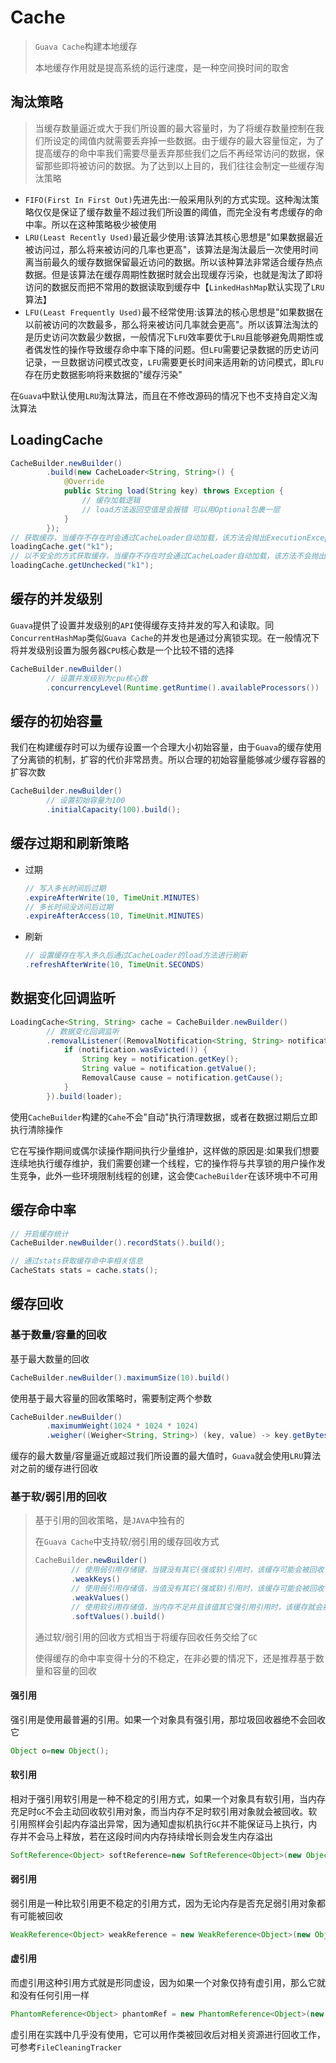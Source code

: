 # Cache

> `Guava Cache`构建本地缓存
>
> 本地缓存作用就是提高系统的运行速度，是一种空间换时间的取舍

## 淘汰策略

> 当缓存数量逼近或大于我们所设置的最大容量时，为了将缓存数量控制在我们所设定的阈值内就需要丢弃掉一些数据。由于缓存的最大容量恒定，为了提高缓存的命中率我们需要尽量丢弃那些我们之后不再经常访问的数据，保留那些即将被访问的数据。为了达到以上目的，我们往往会制定一些缓存淘汰策略

- `FIFO(First In First Out)`先进先出:一般采用队列的方式实现。这种淘汰策略仅仅是保证了缓存数量不超过我们所设置的阈值，而完全没有考虑缓存的命中率。所以在这种策略极少被使用
- `LRU(Least Recently Used)`最近最少使用:该算法其核心思想是"如果数据最近被访问过，那么将来被访问的几率也更高"，该算法是淘汰最后一次使用时间离当前最久的缓存数据保留最近访问的数据。所以该种算法非常适合缓存热点数据。但是该算法在缓存周期性数据时就会出现缓存污染，也就是淘汰了即将访问的数据反而把不常用的数据读取到缓存中【`LinkedHashMap`默认实现了`LRU`算法】
- `LFU(Least Frequently Used)`最不经常使用:该算法的核心思想是"如果数据在以前被访问的次数最多，那么将来被访问几率就会更高"。所以该算法淘汰的是历史访问次数最少数据，一般情况下`LFU`效率要优于`LRU`且能够避免周期性或者偶发性的操作导致缓存命中率下降的问题。但`LFU`需要记录数据的历史访问记录，一旦数据访问模式改变，`LFU`需要更长时间来适用新的访问模式，即`LFU`存在历史数据影响将来数据的"缓存污染"

在`Guava`中默认使用`LRU`淘汰算法，而且在不修改源码的情况下也不支持自定义淘汰算法

## LoadingCache

```java
CacheBuilder.newBuilder()
        .build(new CacheLoader<String, String>() {
            @Override
            public String load(String key) throws Exception {
                // 缓存加载逻辑
                // load方法返回空值是会报错 可以用Optional包裹一层
            }
        });
// 获取缓存，当缓存不存在时会通过CacheLoader自动加载，该方法会抛出ExecutionException异常
loadingCache.get("k1");
// 以不安全的方式获取缓存，当缓存不存在时会通过CacheLoader自动加载，该方法不会抛出异常
loadingCache.getUnchecked("k1");
```

## 缓存的并发级别

`Guava`提供了设置并发级别的`API`使得缓存支持并发的写入和读取。同`ConcurrentHashMap`类似`Guava Cache`的并发也是通过分离锁实现。在一般情况下将并发级别设置为服务器`CPU`核心数是一个比较不错的选择

```java
CacheBuilder.newBuilder()
        // 设置并发级别为cpu核心数
        .concurrencyLevel(Runtime.getRuntime().availableProcessors()) .build();
```

## 缓存的初始容量

我们在构建缓存时可以为缓存设置一个合理大小初始容量，由于`Guava`的缓存使用了分离锁的机制，扩容的代价非常昂贵。所以合理的初始容量能够减少缓存容器的扩容次数

```java
CacheBuilder.newBuilder()
        // 设置初始容量为100
        .initialCapacity(100).build();
```

## 缓存过期和刷新策略

- 过期

  ```java
  // 写入多长时间后过期
  .expireAfterWrite(10, TimeUnit.MINUTES)
  // 多长时间没访问后过期
  .expireAfterAccess(10, TimeUnit.MINUTES)
  ```

- 刷新

  ```java
  // 设置缓存在写入多久后通过CacheLoader的load方法进行刷新
  .refreshAfterWrite(10, TimeUnit.SECONDS)
  ```

## 数据变化回调监听

```java
LoadingCache<String, String> cache = CacheBuilder.newBuilder()
        // 数据变化回调监听
        .removalListener((RemovalNotification<String, String> notification) -> {
            if (notification.wasEvicted()) {
                String key = notification.getKey();
                String value = notification.getValue();
                RemovalCause cause = notification.getCause();
            }
        }).build(loader);
```

使用`CacheBuilder`构建的`Cahe`不会"自动"执行清理数据，或者在数据过期后立即执行清除操作

它在写操作期间或偶尔读操作期间执行少量维护，这样做的原因是:如果我们想要连续地执行缓存维护，我们需要创建一个线程，它的操作将与共享锁的用户操作发生竞争，此外一些环境限制线程的创建，这会使`CacheBuilder`在该环境中不可用

## 缓存命中率

```java
// 开启缓存统计
CacheBuilder.newBuilder().recordStats().build();

// 通过stats获取缓存命中率相关信息
CacheStats stats = cache.stats();
```

## 缓存回收

### 基于数量/容量的回收

基于最大数量的回收

```java
CacheBuilder.newBuilder().maximumSize(10).build()
```

使用基于最大容量的回收策略时，需要制定两个参数

```java
CacheBuilder.newBuilder()
        .maximumWeight(1024 * 1024 * 1024)
        .weigher((Weigher<String, String>) (key, value) -> key.getBytes().length + value.getBytes().length).build()
```

缓存的最大数量/容量逼近或超过我们所设置的最大值时，`Guava`就会使用`LRU`算法对之前的缓存进行回收

### 基于软/弱引用的回收

> 基于引用的回收策略，是`JAVA`中独有的
>
> 在`Guava Cache`中支持软/弱引用的缓存回收方式
>
> ```java
> CacheBuilder.newBuilder()
>         // 使用弱引用存储键，当键没有其它(强或软)引用时，该缓存可能会被回收
>         .weakKeys()
>         // 使用弱引用存储值，当值没有其它(强或软)引用时，该缓存可能会被回收
>         .weakValues()
>         // 使用软引用存储值，当内存不足并且该值其它强引用引用时，该缓存就会被回收
>         .softValues().build()
> ```
>
> 通过软/弱引用的回收方式相当于将缓存回收任务交给了`GC`
>
> 使得缓存的命中率变得十分的不稳定，在非必要的情况下，还是推荐基于数量和容量的回收

#### 强引用

强引用是使用最普遍的引用。如果一个对象具有强引用，那垃圾回收器绝不会回收它

```java
Object o=new Object();
```

#### 软引用

相对于强引用软引用是一种不稳定的引用方式，如果一个对象具有软引用，当内存充足时`GC`不会主动回收软引用对象，而当内存不足时软引用对象就会被回收。软引用照样会引起内存溢出异常，因为通知虚拟机执行`GC`并不能保证马上执行，内存并不会马上释放，若在这段时间内内存持续增长则会发生内存溢出

```java
SoftReference<Object> softReference=new SoftReference<Object>(new Object());
```

#### 弱引用

弱引用是一种比软引用更不稳定的引用方式，因为无论内存是否充足弱引用对象都有可能被回收

```java
WeakReference<Object> weakReference = new WeakReference<Object>(new Object());
```

#### 虚引用

而虚引用这种引用方式就是形同虚设，因为如果一个对象仅持有虚引用，那么它就和没有任何引用一样

```java
PhantomReference<Object> phantomRef = new PhantomReference<Object>(new Object(), queue);
```

虚引用在实践中几乎没有使用，它可以用作类被回收后对相关资源进行回收工作，可参考`FileCleaningTracker`



